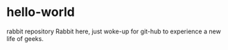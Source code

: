 # hello-world
rabbit repository
Rabbit here, just woke-up for git-hub to experience a new life of geeks.

